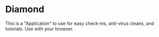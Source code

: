 # Diamond
This is a "Application" to use for easy check-ins, anti-virus cleans, and tutorials. Use with your browser.
